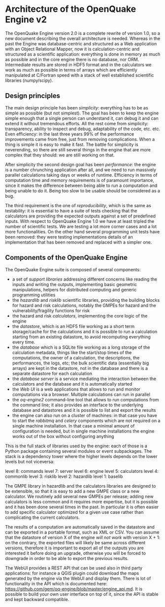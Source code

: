 Architecture of the OpenQuake Engine v2
=========================================

The OpenQuake Engine version 2.0 is a complete rewrite of version
1.0, so a new document describing the overall architecture is
needed. Whereas in the past the Engine was database-centric and
structured as a Web application with an Object Relational Mapper, now
it is calculation-centric and structured as a scientific application:
everything is done in memory as much as possible and in the core
engine there is no database, nor ORM. Intermediate results are stored
in HDF5 format and in the calculators we work as much as possible in
terms of arrays which are efficiently manipulated at C/Fortran speed
with a stack of well established scientific libraries (numpy/scipy).

Design principles
-----------------

The main design principle has been *simplicity*: everything has to be
as simple as possible (but not simplest). The goal has been to keep
the engine simple enough that a single person can understand it, can
debug it and can extend it without tremendous efforts. All the rest
come from simplicity: transparency, ability to inspect and debug,
adaptability of the code, etc. etc. Even efficiency: in the last three
years 99% of the performance improvements came from free, just from
removing complications. When a thing is simple it is easy to make it
fast. The battle for simplicity is neverending, so there are still
several things in the engine that are more complex that they should:
we are still working on that.

After simplicity the second design goal has been *performance*: the
engine is a number chrunching application after all, and we need to run
massively parallel calculations taking days or weeks of
runtime. Efficiency in terms of computation time and memory
requirements is of paramount importance, since it makes the difference
between being able to run a computation and being unable to do it.
Being too slow to be usable should be considered as a bug.

The third requirement is the one of *reproducibility*, which is the
same as testability: it is essential to have a suite of tests checking
that the calculators are providing the expected outputs against a set
of predefined inputs.  With respect to OpenQuake Engine 1.0 we have at
least tripled the number of scientific tests. We are testing a lot more
corner cases and a lot more functionalities. On the other hand several
programming unit tests have been removed: they were testing
implementations details of an implementation that has been removed and
replaced with a simpler one.

Components of the OpenQuake Engine
-----------------------------------

The OpenQuake Engine suite is composed of several components:

- a set of *support libraries* addressing different concerns like reading the
  inputs and writing the outputs, implementing basic geometric manipulations,
  helpers for distributed computing and generic programming utilities
- the *hazardlib* and *risklib* scientific libraries,
  providing the building blocks for hazard and
  risk calculations, notably the GMPEs for hazard and the
  vulnerability/fragility functions for risk
- the hazard and risk *calculators*, implementing the core logic
  of the engine
- the *datastore*, which is an HDF5 file working as a short term storage/cache
  for the calculations and it is possible to run a calculation starting from an
  existing datastore, to avoid recomputing everything every time. 
- the *database* which is a SQLite file working as a long storage of the
  calculation metadata, things like the start/stop times of the computations,
  the owner of a calculation, the descriptions, the performances, the logs,
  etc; the bulk scientific data
  (essentially big arrays) are kept in the datastore, not in the database
  and there is a separate datastore for each calculation
- the *database server* is a service mediating the interaction
  between the calculators and the database and it is automatically started
- the *Web UI* is a web applications that allows to run and monitor
  computations via a browser. Multiple calculations can run in parallel
- the *oq-engine2* command-line tool that allows to run computations
  from the command line; it also provides an interface to the underlying
  database and datastores and it is possible to list and export the results
- the engine can also run on a cluster of machines: in that case
  you have to start the *rabbitmq* and *celery* components which
  are not required on a single machine installation. In that case a
  minimal amount of configuration is needed, but in single machine
  installations the engine works out of the box without configuring anything

This is the full stack of libraries used by the engine: each of those
is a Python package containing several modules or event
subpackages. The stack is a dependency tower where the higher levels
depends on the lower levels but not viceversa:

level 8:            commands
level 7:            server
level 6:            engine
level 5:            calculators
level 4:            commonlib
level 3:            risklib
level 2:            hazardlib
level 1:            baselib

The GMPE library in hazardlib and the calculators libraries are designed
to be extensible, so that it is easy to add a new GMPE class or a new
calculator. We routinely add several new GMPEs per release; adding new
calculators is less common and it requires more expertise, but it is possible
and it has been done several times in the past. In particular it is
often easier to add specific calculator optimized for a given use case rather
than complicating the current calculators.

The results of a computation are automatically saved in the datastore
and can be exported in a portable format, such as XML or CSV.  You can
assume that the datastore of version X of the engine *will not work*
with version X + 1: on the contrary, the exported files will likely be
same across different versions, therefore it is important to export
all of the outputs you are interested it before doing an upgrade,
otherwise you will be forced to downgrade in order to be able to
export the previous results.

The WebUI provides a REST API that can be used also in third party
applications: for instance a QGIS plugin could download the maps
generated by the engine via the WebUI and display them. There is lot
of functionality in the API which is documented here:
https://github.com/gem/oq-engine/blob/master/engine_api.md. It is
possible to build your own user interface on top of it, since the API
is stable and kept backward compatible.
